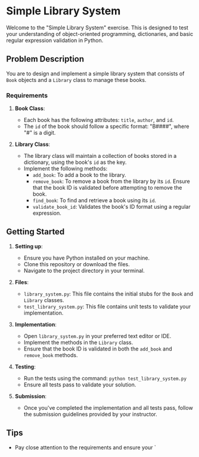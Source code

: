 # Simple Library System

Welcome to the "Simple Library System" exercise. This is designed to test your understanding of object-oriented programming, dictionaries, and basic regular expression validation in Python.

## Problem Description

You are to design and implement a simple library system that consists of `Book` objects and a `Library` class to manage these books.

### Requirements

1. **Book Class**:
    - Each book has the following attributes: `title`, `author`, and `id`.
    - The `id` of the book should follow a specific format: "B####", where "#" is a digit.

2. **Library Class**:
    - The library class will maintain a collection of books stored in a dictionary, using the book's `id` as the key.
    - Implement the following methods:
        - `add_book`: To add a book to the library.
        - `remove_book`: To remove a book from the library by its `id`. Ensure that the book ID is validated before attempting to remove the book.
        - `find_book`: To find and retrieve a book using its `id`.
        - `validate_book_id`: Validates the book's ID format using a regular expression.

## Getting Started

1. **Setting up**:
    - Ensure you have Python installed on your machine.
    - Clone this repository or download the files.
    - Navigate to the project directory in your terminal.

2. **Files**:
    - `library_system.py`: This file contains the initial stubs for the `Book` and `Library` classes.
    - `test_library_system.py`: This file contains unit tests to validate your implementation.

3. **Implementation**:
    - Open `library_system.py` in your preferred text editor or IDE.
    - Implement the methods in the `Library` class.
    - Ensure that the book ID is validated in both the `add_book` and `remove_book` methods.

4. **Testing**:
    - Run the tests using the command: `python test_library_system.py`
    - Ensure all tests pass to validate your solution.

5. **Submission**:
    - Once you've completed the implementation and all tests pass, follow the submission guidelines provided by your instructor.

## Tips

- Pay close attention to the requirements and ensure your `

